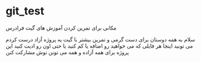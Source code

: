 # git_test
مکانی برای تمرین کردن آموزش های گیت فرادرس

سلام به همه دوستان
برای دست گرمی و تمرین بیشتر با گیت یه پروژه آزاد درست کردم
می تونید اینجا هر فایلی که می خواهید رو اضافه یا کم کنید
یا حتی اون رو ادیت کنید
این پروژه برای همه آزاده و همه می تونن توش مشارکت کنن
